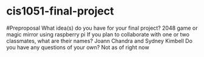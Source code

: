 # cis1051-final-project
#Preproposal
What idea(s) do you have for your final project?
2048 game or magic mirror using raspberry pi
If you plan to collaborate with one or two classmates, what are their names?
Joann Chandra and Sydney Kimbell
Do you have any questions of your own?
Not as of right now
